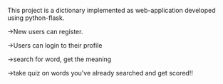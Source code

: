 This project is a dictionary implemented as web-application developed using python-flask.

->New users can register.

->Users can login to their profile

->search for word, get the meaning

->take quiz on words you've already searched and get scored!!

